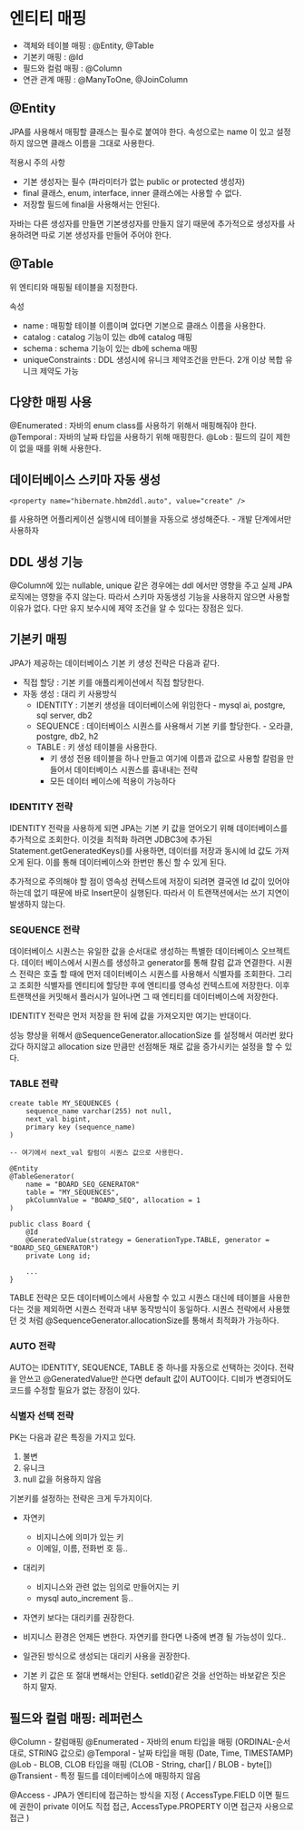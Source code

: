 # 엔티티 매핑

- 객체와 테이블 매핑 : @Entity, @Table
- 기본키 매핑 : @Id
- 필드와 컬럼 매핑 : @Column
- 연관 관계 매핑 : @ManyToOne, @JoinColumn

## @Entity

JPA를 사용해서 매핑할 클래스는 필수로 붙여야 한다. 
속성으로는 name 이 있고 설정하지 않으면 클래스 이름을 그대로 사용한다. 

적용시 주의 사항
- 기본 생성자는 필수 (파라미터가 없는 public or protected 생성자)
- final 클래스, enum, interface, inner 클래스에는 사용할 수 없다.
- 저장할 필드에 final을 사용해서는 안된다.

자바는 다른 생성자를 만들면 기본생성자를 만들지 않기 때문에 추가적으로 생성자를 사용하려면 따로 기본 생성자를 만들어 주어야 한다.

## @Table

위 엔티티와 매핑될 테이블을 지정한다. 

속성
- name : 매핑할 테이블 이름이며 없다면 기본으로 클래스 이름을 사용한다.
- catalog : catalog 기능이 있는 db에 catalog 매핑
- schema : schema 기능이 있는 db에 schema 매핑
- uniqueConstraints : DDL 생성시에 유니크 제약조건을 만든다. 2개 이상 복합 유니크 제약도 가능

## 다양한 매핑 사용

@Enumerated : 자바의 enum class를 사용하기 위해서 매핑해줘야 한다.
@Temporal : 자바의 날짜 타입을 사용하기 위해 매핑한다.
@Lob : 필드의 길이 제한이 없을 때를 위해 사용한다.

## 데이터베이스 스키마 자동 생성

```
<property name="hibernate.hbm2ddl.auto", value="create" />
```
를 사용하면 어플리케이션 실행시에 테이블을 자동으로 생성해준다.  - 개발 단계에서만 사용하자


## DDL 생성 기능

@Column에 있는 nullable, unique 같은 경우에는 ddl 에서만 영향을 주고 실제 JPA 로직에는 영향을 주지 않는다. 따라서 스키마 
자동생성 기능을 사용하지 않으면 사용할 이유가 없다. 다만 유지 보수시에 제약 조건을 알 수 있다는 장점은 있다.

## 기본키 매핑

JPA가 제공하는 데이터베이스 기본 키 생성 전략은 다음과 같다.

- 직접 할당 : 기본 키를 애플리케이션에서 직접 할당한다.
- 자동 생성 : 대리 키 사용방식
  - IDENTITY : 기본키 생성을 데이터베이스에 위임한다 - mysql ai, postgre, sql server, db2
  - SEQUENCE : 데이터베이스 시퀀스를 사용해서 기본 키를 할당한다. - 오라클, postgre, db2, h2
  - TABLE : 키 생성 테이블을 사용한다.
    - 키 생성 전용 테이블을 하나 만들고 여기에 이름과 값으로 사용할 칼럼을 만들어서 데이터베이스 시퀀스를 흉내내는 전략
    - 모든 데이터 베이스에 적용이 가능하다

### IDENTITY 전략
IDENTITY 전략을 사용하게 되면 JPA는 기본 키 값을 얻어오기 위해 데이터베이스를 추가적으로 조회한다.
이것을 최적화 하려면 JDBC3에 추가된 Statement.getGeneratedKeys()를 사용하면, 데이터를 저장과 동시에 Id 값도 가져오게 된다.
이를 통해 데이터베이스와 한번만 통신 할 수 있게 된다. 

추가적으로 주의해야 할 점이 영속성 컨텍스트에 저장이 되려면 결국엔 Id 값이 있어야 하는데 없기 때문에 바로 Insert문이 실행된다. 
따라서 이 트랜잭션에서는 쓰기 지연이 발생하지 않는다.


### SEQUENCE 전략
데이터베이스 시퀀스는 유일한 값을 순서대로 생성하는 특별한 데이터베이스 오브젝트다. 데이터 베이스에서 시퀀스를 생성하고 generator를 
통해 칼럼 값과 연결한다. 시퀀스 전략은 호출 할 때에 먼저 데이터베이스 시퀀스를 사용해서 식별자를 조회한다. 그리고 조회한 식별자를 엔티티에 할당한 후에 
엔티티를 영속성 컨텍스트에 저장한다. 이후 트랜잭션을 커밋해서 플러시가 일어나면 그 때 엔티티를 데이터베이스에 저장한다. 

IDENTITY 전략은 먼저 저장을 한 뒤에 값을 가져오지만 여기는 반대이다. 

성능 향상을 위해서 @SequenceGenerator.allocationSize 를 설정해서 여러번 왔다갔다 하지않고 allocation size 만큼만 선점해둔 채로
값을 증가시키는 설정을 할 수 있다. 

### TABLE 전략
```aidl
create table MY_SEQUENCES (
    sequence_name varchar(255) not null,
    next_val bigint,
    primary key (sequence_name)
)

-- 여기에서 next_val 칼럼이 시퀀스 값으로 사용한다.
```

```aidl
@Entity
@TableGenerator(
    name = "BOARD_SEQ_GENERATOR"
    table = "MY_SEQUENCES",
    pkColumnValue = "BOARD_SEQ", allocation = 1
)

public class Board {
    @Id
    @GeneratedValue(strategy = GenerationType.TABLE, generator = "BOARD_SEQ_GENERATOR")
    private Long id;
    
    ...
}
```

TABLE 전략은 모든 데이터베이스에서 사용할 수 있고 시퀀스 대신에 테이블을 사용한다는 것을 제외하면 시퀀스 전략과 내부 동작방식이 동일하다.
시퀀스 전략에서 사용했던 것 처럼 @SequenceGenerator.allocationSize를 통해서 최적화가 가능하다.

### AUTO 전략
AUTO는 IDENTITY, SEQUENCE, TABLE 중 하나를 자동으로 선택하는 것이다. 전략을 안쓰고 @GeneratedValue만 쓴다면 default 
값이 AUTO이다. 디비가 변경되어도 코드를 수정할 필요가 없는 장점이 있다. 

### 식별자 선택 전략
PK는 다음과 같은 특징을 가지고 있다.
1. 불변
2. 유니크
3. null 값을 허용하지 않음

기본키를 설정하는 전략은 크게 두가지이다. 
- 자연키
  - 비지니스에 의미가 있는 키
  - 이메일, 이름, 전화번 호 등..
- 대리키
  - 비지니스와 관련 없는 임의로 만들어지는 키
  - mysql auto_increment 등..

- 자연키 보다는 대리키를 권장한다. 
- 비지니스 환경은 언제든 변한다. 자연키를 한다면 나중에 변경 될 가능성이 있다..
- 일관된 방식으로 생성되는 대리키 사용을 권장한다.
- 기본 키 값은 또 절대 변해서는 안된다. setId()같은 것을 선언하는 바보같은 짓은 하지 말자.


## 필드와 컬럼 매핑: 레퍼런스
@Column - 칼럼매핑
@Enumerated - 자바의 enum 타입을 매핑 (ORDINAL-순서대로, STRING 값으로)
@Temporal - 날짜 타입을 매핑 (Date, Time, TIMESTAMP)
@Lob - BLOB, CLOB 타입을 매핑 (CLOB - String, char[] / BLOB - byte[])
@Transient - 특정 필드를 데이터베이스에 매핑하지 않음

@Access - JPA가 엔티티에 접근하는 방식을 지정 
(
AccessType.FIELD 이면 필드에 권한이 private 이어도 직접 접근, 
AccessType.PROPERTY 이면 접근자 사용으로 접근
)